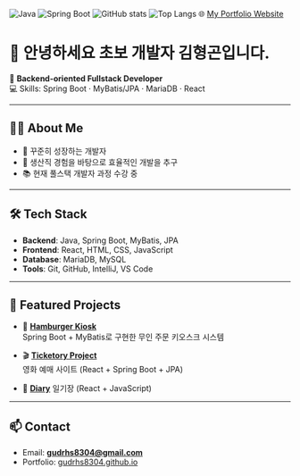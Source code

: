 ![Java](https://img.shields.io/badge/Java-007396?style=for-the-badge&logo=java&logoColor=white)
![Spring Boot](https://img.shields.io/badge/SpringBoot-6DB33F?style=for-the-badge&logo=springboot&logoColor=white)
![GitHub stats](https://github-readme-stats.vercel.app/api?username=gudrhs8304&show_icons=true&theme=dark)
![Top Langs](https://github-readme-stats.vercel.app/api/top-langs/?username=gudrhs8304&layout=compact&theme=dark)
🌐 [My Portfolio Website](https://gudrhs8304.github.io)

# 👋 안녕하세요 초보 개발자 김형곤입니다.

🚀 **Backend-oriented Fullstack Developer**  
💻 Skills: Spring Boot · MyBatis/JPA · MariaDB · React  

---

## 🧑‍💻 About Me
- 🌱 꾸준히 성장하는 개발자
- 🔧 생산직 경험을 바탕으로 효율적인 개발을 추구
- 📚 현재 풀스택 개발자 과정 수강 중  

---

## 🛠 Tech Stack
- **Backend**: Java, Spring Boot, MyBatis, JPA  
- **Frontend**: React, HTML, CSS, JavaScript  
- **Database**: MariaDB, MySQL  
- **Tools**: Git, GitHub, IntelliJ, VS Code  

---

## 📌 Featured Projects
- 🍔 **[Hamburger Kiosk](https://github.com/gudrhs8304/hamburger-kiosk)**  
  Spring Boot + MyBatis로 구현한 무인 주문 키오스크 시스템  

- 🎬 **[Ticketory Project](https://github.com/gudrhs8304/ticketory_project)**  
  영화 예매 사이트 (React + Spring Boot + JPA)

- 📔 **[Diary](https://github.com/gudrhs8304/react_edu_diary_250805)**
  일기장 (React + JavaScript)  

---

## 📫 Contact
- Email: **gudrhs8304@gmail.com**  
- Portfolio: [gudrhs8304.github.io](https://gudrhs8304.github.io)

